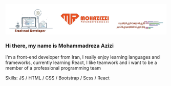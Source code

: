 ![front-end developer](https://github.com/mohazizzi/mohazizzi/blob/main/ponisha_bord-removebg-preview.png) 

### Hi there, my name is Mohammadreza Azizi

I'm a front-end developer from Iran, I really enjoy learning languages and frameworks, currently learning React, I like teamwork and i want to be a member of a professional programming team

Skills:  JS / HTML / CSS / Bootstrap / Scss / React
